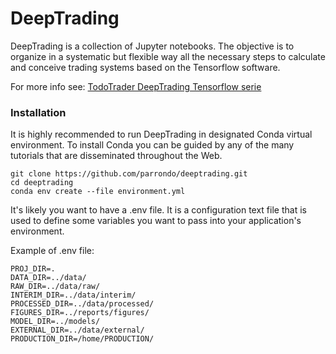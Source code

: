 # DeepTrading


DeepTrading is a collection of Jupyter notebooks. The objective is to organize in a systematic but flexible way all the necessary steps to calculate and conceive trading systems based on the Tensorflow software.

For more info see: [TodoTrader DeepTrading Tensorflow serie](https://todotrader.com/deeptrading-with-tensorflow/)

### Installation

It is highly recommended to run DeepTrading in designated Conda virtual environment.
To install Conda you can be guided by any of the many tutorials that are disseminated
throughout the Web.

```
git clone https://github.com/parrondo/deeptrading.git
cd deeptrading
conda env create --file environment.yml
```

It's likely you want to have a .env file. It is a configuration text file that is used to define some variables you want to pass into your application's environment.

Example of .env file:

~~~
PROJ_DIR=.
DATA_DIR=../data/
RAW_DIR=../data/raw/
INTERIM_DIR=../data/interim/
PROCESSED_DIR=../data/processed/
FIGURES_DIR=../reports/figures/
MODEL_DIR=../models/
EXTERNAL_DIR=../data/external/
PRODUCTION_DIR=/home/PRODUCTION/
~~~

